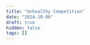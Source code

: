 ```yaml
---
title: "Unhealthy Competition"
date: "2024-10-06"
draft: true
hidden: false
tags: []
---
```

